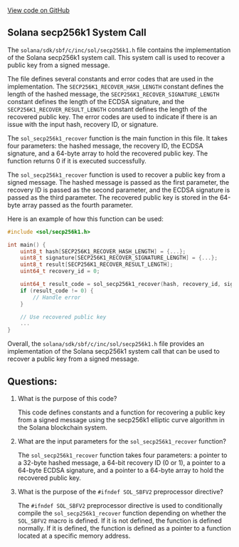 
[View code on GitHub](https://github.com/solana-labs/solana/blob/master/sdk/sbf/c/inc/sol/secp256k1.h)

## Solana secp256k1 System Call

The `solana/sdk/sbf/c/inc/sol/secp256k1.h` file contains the implementation of the Solana secp256k1 system call. This system call is used to recover a public key from a signed message. 

The file defines several constants and error codes that are used in the implementation. The `SECP256K1_RECOVER_HASH_LENGTH` constant defines the length of the hashed message, the `SECP256K1_RECOVER_SIGNATURE_LENGTH` constant defines the length of the ECDSA signature, and the `SECP256K1_RECOVER_RESULT_LENGTH` constant defines the length of the recovered public key. The error codes are used to indicate if there is an issue with the input hash, recovery ID, or signature.

The `sol_secp256k1_recover` function is the main function in this file. It takes four parameters: the hashed message, the recovery ID, the ECDSA signature, and a 64-byte array to hold the recovered public key. The function returns 0 if it is executed successfully. 

The `sol_secp256k1_recover` function is used to recover a public key from a signed message. The hashed message is passed as the first parameter, the recovery ID is passed as the second parameter, and the ECDSA signature is passed as the third parameter. The recovered public key is stored in the 64-byte array passed as the fourth parameter. 

Here is an example of how this function can be used:

```c
#include <sol/secp256k1.h>

int main() {
    uint8_t hash[SECP256K1_RECOVER_HASH_LENGTH] = {...};
    uint8_t signature[SECP256K1_RECOVER_SIGNATURE_LENGTH] = {...};
    uint8_t result[SECP256K1_RECOVER_RESULT_LENGTH];
    uint64_t recovery_id = 0;

    uint64_t result_code = sol_secp256k1_recover(hash, recovery_id, signature, result);
    if (result_code != 0) {
        // Handle error
    }

    // Use recovered public key
    ...
}
```

Overall, the `solana/sdk/sbf/c/inc/sol/secp256k1.h` file provides an implementation of the Solana secp256k1 system call that can be used to recover a public key from a signed message.
## Questions: 
 1. What is the purpose of this code?
    
    This code defines constants and a function for recovering a public key from a signed message using the secp256k1 elliptic curve algorithm in the Solana blockchain system.

2. What are the input parameters for the `sol_secp256k1_recover` function?
    
    The `sol_secp256k1_recover` function takes four parameters: a pointer to a 32-byte hashed message, a 64-bit recovery ID (0 or 1), a pointer to a 64-byte ECDSA signature, and a pointer to a 64-byte array to hold the recovered public key.

3. What is the purpose of the `#ifndef SOL_SBFV2` preprocessor directive?
    
    The `#ifndef SOL_SBFV2` preprocessor directive is used to conditionally compile the `sol_secp256k1_recover` function depending on whether the `SOL_SBFV2` macro is defined. If it is not defined, the function is defined normally. If it is defined, the function is defined as a pointer to a function located at a specific memory address.